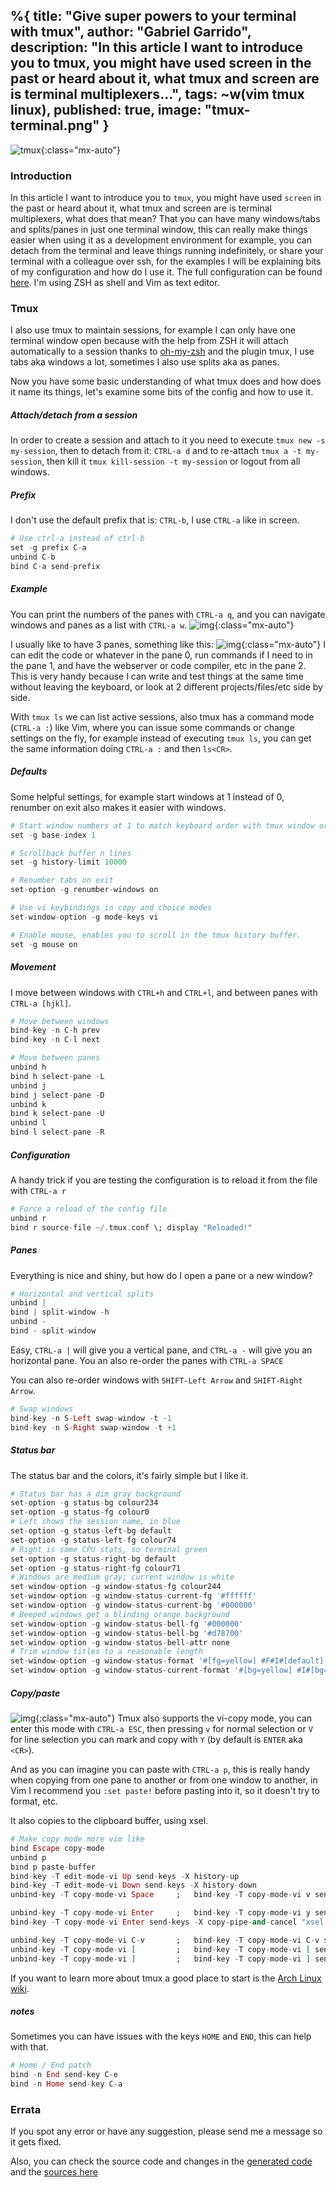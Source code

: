 %{
  title: "Give super powers to your terminal with tmux",
  author: "Gabriel Garrido",
  description: "In this article I want to introduce you to tmux, you might have used screen in the past or heard about it, what tmux and screen are is terminal multiplexers...",
  tags: ~w(vim tmux linux),
  published: true,
  image: "tmux-terminal.png"
}
---

![tmux](/images/tmux-terminal.png){:class="mx-auto"}

### **Introduction**
In this article I want to introduce you to `tmux`, you might have used `screen` in the past or heard about it, what tmux and screen are is terminal multiplexers, what does that mean? That you can have many windows/tabs and splits/panes in just one terminal window, this can really make things easier when using it as a development environment for example, you can detach from the terminal and leave things running indefinitely, or share your terminal with a colleague over ssh, for the examples I will be explaining bits of my configuration and how do I use it. The full configuration can be found [here](https://github.com/kainlite/dotfiles/blob/master/.tmux.conf). I'm using ZSH as shell and Vim as text editor.

### **Tmux**
I also use tmux to maintain sessions, for example I can only have one terminal window open because with the help from ZSH it will attach automatically to a session thanks to [oh-my-zsh](https://github.com/robbyrussell/oh-my-zsh) and the plugin tmux, I use tabs aka windows a lot, sometimes I also use splits aka as panes.

Now you have some basic understanding of what tmux does and how does it name its things, let's examine some bits of the config and how to use it.

##### **Attach/detach from a session**
In order to create a session and attach to it you need to execute `tmux new -s my-session`, then to detach from it: `CTRL-a d` and to re-attach `tmux a -t my-session`, then kill it `tmux kill-session -t my-session` or logout from all windows.

##### **Prefix**
I don't use the default prefix that is: `CTRL-b`, I use `CTRL-a` like in screen.
```elixir
# Use ctrl-a instead of ctrl-b
set -g prefix C-a
unbind C-b
bind C-a send-prefix
```

##### **Example**
You can print the numbers of the panes with `CTRL-a q`, and you can navigate windows and panes as a list with `CTRL-a w`.
![img](/images/tmux-windows-panes.png){:class="mx-auto"}

I usually like to have 3 panes, something like this:
![img](/images/tmux-sample-usage.png){:class="mx-auto"}
I can edit the code or whatever in the pane 0, run commands if I need to in the pane 1, and have the webserver or code compiler, etc in the pane 2. This is very handy because I can write and test things at the same time without leaving the keyboard, or look at 2 different projects/files/etc side by side.

With `tmux ls` we can list active sessions, also tmux has a command mode (`CTRL-a :`) like Vim, where you can issue some commands or change settings on the fly, for example instead of executing `tmux ls`, you can get the same information doing `CTRL-a :` and then `ls<CR>`.

##### **Defaults**
Some helpful settings, for example start windows at 1 instead of 0, renumber on exit also makes it easier with windows.
```elixir
# Start window numbers at 1 to match keyboard order with tmux window order
set -g base-index 1

# Scrollback buffer n lines
set -g history-limit 10000

# Renumber tabs on exit
set-option -g renumber-windows on

# Use vi keybindings in copy and choice modes
set-window-option -g mode-keys vi

# Enable mouse, enables you to scroll in the tmux history buffer.
set -g mouse on
```

##### **Movement**
I move between windows with `CTRL+h` and `CTRL+l`, and between panes with `CTRL-a [hjkl]`.
```elixir
# Move between windows
bind-key -n C-h prev
bind-key -n C-l next

# Move between panes
unbind h
bind h select-pane -L
unbind j
bind j select-pane -D
unbind k
bind k select-pane -U
unbind l
bind l select-pane -R
```

##### **Configuration**
A handy trick if you are testing the configuration is to reload it from the file with `CTRL-a r`
```elixir
# Force a reload of the config file
unbind r
bind r source-file ~/.tmux.conf \; display "Reloaded!"
```

##### **Panes**
Everything is nice and shiny, but how do I open a pane or a new window?
```elixir
# Horizontal and vertical splits
unbind |
bind | split-window -h
unbind -
bind - split-window
```
Easy, `CTRL-a |` will give you a vertical pane, and `CTRL-a -` will give you an horizontal pane.
You an also re-order the panes with `CTRL-a SPACE`

You can also re-order windows with `SHIFT-Left Arrow` and `SHIFT-Right Arrow`.
```elixir
# Swap windows
bind-key -n S-Left swap-window -t -1
bind-key -n S-Right swap-window -t +1
```

##### **Status bar**
The status bar and the colors, it's fairly simple but I like it.
```elixir
# Status bar has a dim gray background
set-option -g status-bg colour234
set-option -g status-fg colour0
# Left shows the session name, in blue
set-option -g status-left-bg default
set-option -g status-left-fg colour74
# Right is some CPU stats, so terminal green
set-option -g status-right-bg default
set-option -g status-right-fg colour71
# Windows are medium gray; current window is white
set-window-option -g window-status-fg colour244
set-window-option -g window-status-current-fg '#ffffff'
set-window-option -g window-status-current-bg '#000000'
# Beeped windows get a blinding orange background
set-window-option -g window-status-bell-fg '#000000'
set-window-option -g window-status-bell-bg '#d78700'
set-window-option -g window-status-bell-attr none
# Trim window titles to a reasonable length
set-window-option -g window-status-format '#[fg=yellow] #F#I#[default] #W '
set-window-option -g window-status-current-format '#[bg=yellow] #I#[bg=yellow] #W '
```

##### **Copy/paste**
![img](/images/tmux-vi-mode.png){:class="mx-auto"}
Tmux also supports the vi-copy mode, you can enter this mode with `CTRL-a ESC`, then pressing `v` for normal selection or `V` for line selection you can mark and copy with `Y` (by default is `ENTER` aka `<CR>`).

And as you can imagine you can paste with `CTRL-a p`, this is really handy when copying from one pane to another or from one window to another, in Vim I recommend you `:set paste!` before pasting into it, so it doesn't try to format, etc.

It also copies to the clipboard buffer, using xsel.
```elixir
# Make copy mode more vim like
bind Escape copy-mode
unbind p
bind p paste-buffer
bind-key -T edit-mode-vi Up send-keys -X history-up
bind-key -T edit-mode-vi Down send-keys -X history-down
unbind-key -T copy-mode-vi Space     ;   bind-key -T copy-mode-vi v send-keys -X begin-selection

unbind-key -T copy-mode-vi Enter     ;   bind-key -T copy-mode-vi y send-keys -X copy-pipe-and-cancel "xsel -i --clipboard"
bind-key -T copy-mode-vi Enter send-keys -X copy-pipe-and-cancel "xsel -i --clipboard"

unbind-key -T copy-mode-vi C-v       ;   bind-key -T copy-mode-vi C-v send-keys -X rectangle-toggle
unbind-key -T copy-mode-vi [         ;   bind-key -T copy-mode-vi [ send-keys -X begin-selection
unbind-key -T copy-mode-vi ]         ;   bind-key -T copy-mode-vi ] send-keys -X copy-selection
```

If you want to learn more about tmux a good place to start is the [Arch Linux wiki](https://wiki.archlinux.org/index.php/tmux).

##### **notes**
Sometimes you can have issues with the keys `HOME` and `END`, this can help with that.
```elixir
# Home / End patch
bind -n End send-key C-e
bind -n Home send-key C-a
```

### Errata
If you spot any error or have any suggestion, please send me a message so it gets fixed.

Also, you can check the source code and changes in the [generated code](https://github.com/kainlite/kainlite.github.io) and the [sources here](https://github.com/kainlite/blog)
